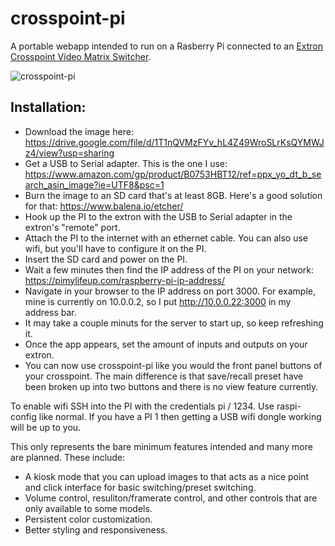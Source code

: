 # crosspoint-pi

A portable webapp intended to run on a Rasberry Pi connected to an [Extron Crosspoint Video Matrix Switcher](https://drive.google.com/file/d/1exPTTyh25l4zMl4bGJemgNSFGZxpqFSv/view).

![crosspoint-pi](https://i.imgur.com/jihQqPH.png)

## Installation:

- Download the image here: https://drive.google.com/file/d/1T1nQVMzFYv_hL4Z49WroSLrKsQYMWJz4/view?usp=sharing
- Get a USB to Serial adapter. This is the one I use: https://www.amazon.com/gp/product/B0753HBT12/ref=ppx_yo_dt_b_search_asin_image?ie=UTF8&psc=1
- Burn the image to an SD card that's at least 8GB. Here's a good solution for that: https://www.balena.io/etcher/
- Hook up the PI to the extron with the USB to Serial adapter in the extron's "remote" port.
- Attach the PI to the internet with an ethernet cable. You can also use wifi, but you'll have to configure it on the PI.
- Insert the SD card and power on the PI.
- Wait a few minutes then find the IP address of the PI on your network: https://pimylifeup.com/raspberry-pi-ip-address/
- Navigate in your browser to the IP address on port 3000. For example, mine is currently on 10.0.0.2, so I put http://10.0.0.22:3000 in my address bar.
- It may take a couple minuts for the server to start up, so keep refreshing it.
- Once the app appears, set the amount of inputs and outputs on your extron.
- You can now use crosspoint-pi like you would the front panel buttons of your crosspoint. The main difference is that save/recall preset have been broken up into two buttons and there is no view feature currently.

To enable wifi SSH into the PI with the credentials pi / 1234. Use raspi-config like normal. If you have a PI 1 then getting a USB wifi dongle working will be up to you.

This only represents the bare minimum features intended and many more are planned. These include:

- A kiosk mode that you can upload images to that acts as a nice point and click interface for basic switching/preset switching.
- Volume control, resuliton/framerate control, and other controls that are only available to some models.
- Persistent color customization.
- Better styling and responsiveness.
